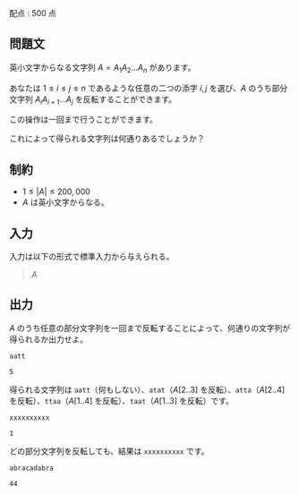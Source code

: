 配点 : $500$ 点

## 問題文

英小文字からなる文字列 $A = A_1 A_2 ... A_n$ があります。

あなたは $1 \leq i \leq j \leq n$ であるような任意の二つの添字 $i, j$ を選び、$A$ のうち部分文字列 $A_i A_{i+1} ... A_j$ を反転することができます。

この操作は一回まで行うことができます。

これによって得られる文字列は何通りあるでしょうか？

## 制約

- $1 \leq |A| \leq 200,000$
- $A$ は英小文字からなる。

## 入力

入力は以下の形式で標準入力から与えられる。

> $A$

## 出力

$A$ のうち任意の部分文字列を一回まで反転することによって、何通りの文字列が得られるか出力せよ。

```input1
aatt
```

```output1
5
```

得られる文字列は `aatt`（何もしない）、`atat`（$A[2..3]$ を反転）、`atta`（$A[2..4]$ を反転）、`ttaa`（$A[1..4]$ を反転）、`taat`（$A[1..3]$ を反転）です。

```input2
xxxxxxxxxx
```

```output2
1
```

どの部分文字列を反転しても、結果は `xxxxxxxxxx` です。

```input3
abracadabra
```

```output3
44
```